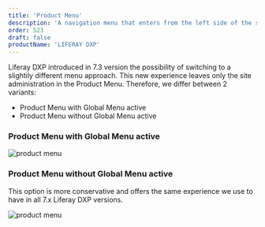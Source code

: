 ```yaml
---
title: 'Product Menu'
description: 'A navigation menu that enters from the left side of the screen and provides navigation to different parts of the product.'
order: 523
draft: false
productName: 'LIFERAY DXP'
---
```


Liferay DXP introduced in 7.3 version the possibility of switching to a slightily different menu approach. This new experience leaves only the site administration in the Product Menu. Therefore, we differ between 2 variants:

* Product Menu with Global Menu active
* Product Menu without Global Menu active

### Product Menu with Global Menu active

![product menu](/images/lexicon/ProductMenuWithGM.jpg)


### Product Menu without Global Menu active

This option is more conservative and offers the same experience we use to have in all 7.x Liferay DXP versions.

![product menu](/images/lexicon/ProductMenuWithoutGM.jpg)

